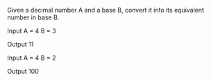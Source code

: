 Given a decimal number A and a base B, convert it into its equivalent number in base B.

Input
A = 4
B = 3

Output
11

Input
A = 4
B = 2

Output
100
